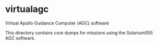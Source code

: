 # virtualagc
Virtual Apollo Guidance Computer (AGC) software

This directory contains core dumps for missions using the Solarium055 AGC software.
